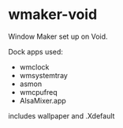 # wmaker-void

Window Maker set up on Void. 

Dock apps used:
- wmclock
- wmsystemtray
- asmon
- wmcpufreq
- AlsaMixer.app

includes wallpaper and .Xdefault
